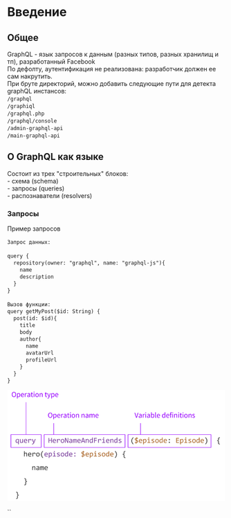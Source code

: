 # Введение

## Общее

GraphQL - язык запросов к данным (разных типов, разных хранилищ и тп), разработанный Facebook\
По дефолту, аутентификация не реализована: разработчик должен ее сам накрутить.\
При бруте директорий, можно добавить следующие пути для детекта graphQL инстансов:\
`/graphql`\
`/graphiql`\
`/graphql.php`\
`/graphql/console`\
`/admin-graphql-api`\
`/main-graphql-api`

## О GraphQL как языке

Состоит из трех "строительных" блоков:\
\- схема (schema)\
\- запросы (queries)\
\- распознаватели (resolvers)

### Запросы

Пример запросов

```
Запрос данных: 

query {
  repository(owner: "graphql", name: "graphql-js"){
    name
    description
  }
}

Вызов функции:
query getMyPost($id: String) {
  post(id: $id){
    title
    body
    author{
      name
      avatarUrl
      profileUrl
    }
  }
}
```

![Общий вид запросов](../../../.gitbook/assets/изображение.png)

``
